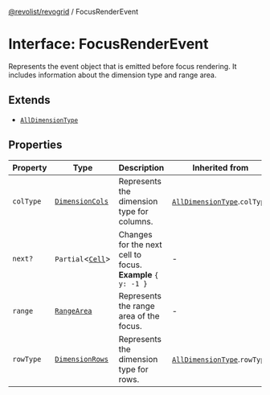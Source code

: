 [@revolist/revogrid](README.md) / FocusRenderEvent

# Interface: FocusRenderEvent

Represents the event object that is emitted before focus rendering.
It includes information about the dimension type and range area.

## Extends

- [`AllDimensionType`](Interface.AllDimensionType.md)

## Properties

| Property | Type | Description | Inherited from | Defined in |
| ------ | ------ | ------ | ------ | ------ |
| `colType` | [`DimensionCols`](TypeAlias.DimensionCols.md) | Represents the dimension type for columns. | [`AllDimensionType`](Interface.AllDimensionType.md).`colType` | [src/types/interfaces.ts:732](https://github.com/revolist/revogrid/blob/b237f8e2bf171382439be1d1cad91b20987b8302/src/types/interfaces.ts#L732) |
| `next?` | `Partial`\<[`Cell`](Interface.Cell.md)\> | Changes for the next cell to focus. **Example** `{ y: -1 }` | - | [src/types/interfaces.ts:754](https://github.com/revolist/revogrid/blob/b237f8e2bf171382439be1d1cad91b20987b8302/src/types/interfaces.ts#L754) |
| `range` | [`RangeArea`](TypeAlias.RangeArea.md) | Represents the range area of the focus. | - | [src/types/interfaces.ts:749](https://github.com/revolist/revogrid/blob/b237f8e2bf171382439be1d1cad91b20987b8302/src/types/interfaces.ts#L749) |
| `rowType` | [`DimensionRows`](TypeAlias.DimensionRows.md) | Represents the dimension type for rows. | [`AllDimensionType`](Interface.AllDimensionType.md).`rowType` | [src/types/interfaces.ts:727](https://github.com/revolist/revogrid/blob/b237f8e2bf171382439be1d1cad91b20987b8302/src/types/interfaces.ts#L727) |
